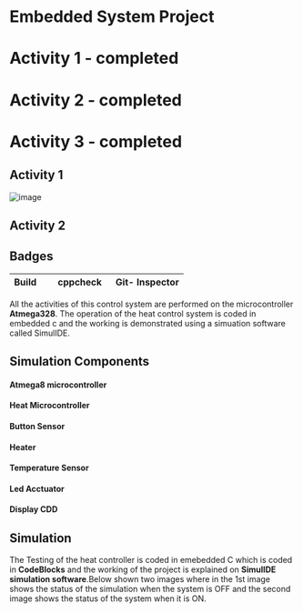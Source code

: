 # Embedded System Project


# Activity 1 - completed
# Activity 2 - completed
# Activity 3 - completed


## Activity 1

![image](https://github.com/stepin314196/Emb-C/blob/main/Activity1.PNG)

## Activity 2



## **Badges**
|Build     |  cppcheck   | Git- Inspector|
|--------- |-------------|-------------- |


All the activities of this control system are performed on the microcontroller **Atmega328**.
The operation of the heat control system is coded in embedded c and the working is demonstrated using a simuation software called SimulIDE.


## Simulation Components

#### Atmega8 microcontroller
#### Heat Microcontroller
#### Button Sensor
#### Heater
#### Temperature Sensor
#### Led Acctuator
#### Display CDD

## Simulation

The Testing of the heat controller is coded in emebedded C which is coded in **CodeBlocks** and the working of the project is explained on **SimulIDE simulation software**.Below shown two images where in the 1st image shows the status of the simulation when the system is OFF and the second image shows the status of the system when it is ON.



